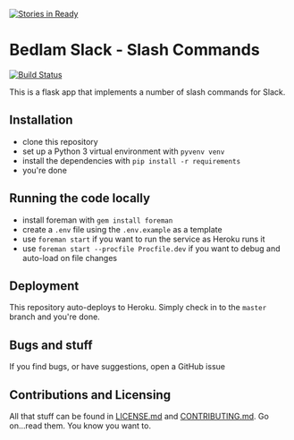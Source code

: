 [![Stories in Ready](https://badge.waffle.io/martinpeck/bedlam-slack.png?label=ready&title=Ready)](https://waffle.io/martinpeck/bedlam-slack)
# Bedlam Slack - Slash Commands

[![Build Status](https://travis-ci.org/martinpeck/bedlam-slack.svg?branch=master)](https://travis-ci.org/martinpeck/bedlam-slack)

This is a flask app that implements a number of slash commands for Slack.

## Installation

- clone this repository
- set up a Python 3 virtual environment with `pyvenv venv`
- install the dependencies with `pip install -r requirements`
- you're done

## Running the code locally

- install foreman with `gem install foreman`
- create a `.env` file using the `.env.example` as a template
- use `foreman start` if you want to run the service as Heroku runs it
- use `foreman start --procfile Procfile.dev` if you want to debug and auto-load on file changes

## Deployment

This repository auto-deploys to Heroku. Simply check in to the `master` branch and you're done.

## Bugs and stuff

If you find bugs, or have suggestions, open a GitHub issue

## Contributions and Licensing

All that stuff can be found in [LICENSE.md](LICENSE.md) and [CONTRIBUTING.md](CONTRIBUTING.md). 
Go on...read them. 
You know you want to.
